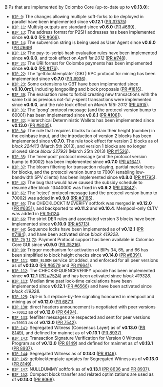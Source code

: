 BIPs that are implemented by Colombo Core (up-to-date up to **v0.13.0**):

* [`BIP 9`](https://github.com/colombo/bips/blob/master/bip-0009.mediawiki): The changes allowing multiple soft-forks to be deployed in parallel have been implemented since **v0.12.1**  ([PR #7575](http://github.com/colombiacoin/colombo/pull/7575))
* [`BIP 11`](https://github.com/colombo/bips/blob/master/bip-0011.mediawiki): Multisig outputs are standard since **v0.6.0** ([PR #669](http://github.com/colombiacoin/colombo/pull/669)).
* [`BIP 13`](https://github.com/colombo/bips/blob/master/bip-0013.mediawiki): The address format for P2SH addresses has been implemented since **v0.6.0** ([PR #669](http://github.com/colombiacoin/colombo/pull/669)).
* [`BIP 14`](https://github.com/colombo/bips/blob/master/bip-0014.mediawiki): The subversion string is being used as User Agent since **v0.6.0** ([PR #669](http://github.com/colombiacoin/colombo/pull/669)).
* [`BIP 16`](https://github.com/colombo/bips/blob/master/bip-0016.mediawiki): The pay-to-script-hash evaluation rules have been implemented since **v0.6.0**, and took effect on *April 1st 2012* ([PR #748](http://github.com/colombiacoin/colombo/pull/748)).
* [`BIP 21`](https://github.com/colombo/bips/blob/master/bip-0021.mediawiki): The URI format for Colombo payments has been implemented since **v0.6.0** ([PR #176](http://github.com/colombiacoin/colombo/pull/176)).
* [`BIP 22`](https://github.com/colombo/bips/blob/master/bip-0022.mediawiki): The 'getblocktemplate' (GBT) RPC protocol for mining has been implemented since **v0.7.0** ([PR #936](http://github.com/colombiacoin/colombo/pull/936)).
* [`BIP 23`](https://github.com/colombo/bips/blob/master/bip-0023.mediawiki): Some extensions to GBT have been implemented since **v0.10.0rc1**, including longpolling and block proposals ([PR #1816](http://github.com/colombiacoin/colombo/pull/1816)).
* [`BIP 30`](https://github.com/colombo/bips/blob/master/bip-0030.mediawiki): The evaluation rules to forbid creating new transactions with the same txid as previous not-fully-spent transactions were implemented since **v0.6.0**, and the rule took effect on *March 15th 2012* ([PR #915](http://github.com/colombiacoin/colombo/pull/915)).
* [`BIP 31`](https://github.com/colombo/bips/blob/master/bip-0031.mediawiki): The 'pong' protocol message (and the protocol version bump to 60001) has been implemented since **v0.6.1** ([PR #1081](http://github.com/colombiacoin/colombo/pull/1081)).
* [`BIP 32`](https://github.com/colombo/bips/blob/master/bip-0032.mediawiki): Hierarchical Deterministic Wallets has been implemented since **v0.13.0** ([PR #8035](http://github.com/colombiacoin/colombo/pull/8035)).
* [`BIP 34`](https://github.com/colombo/bips/blob/master/bip-0034.mediawiki): The rule that requires blocks to contain their height (number) in the coinbase input, and the introduction of version 2 blocks has been implemented since **v0.7.0**. The rule took effect for version 2 blocks as of *block 224413* (March 5th 2013), and version 1 blocks are no longer allowed since *block 227931* (March 25th 2013) ([PR #1526](http://github.com/colombiacoin/colombo/pull/1526)).
* [`BIP 35`](https://github.com/colombo/bips/blob/master/bip-0035.mediawiki): The 'mempool' protocol message (and the protocol version bump to 60002) has been implemented since **v0.7.0** ([PR #1641](http://github.com/colombiacoin/colombo/pull/1641)).
* [`BIP 37`](https://github.com/colombo/bips/blob/master/bip-0037.mediawiki): The bloom filtering for transaction relaying, partial merkle trees for blocks, and the protocol version bump to 70001 (enabling low-bandwidth SPV clients) has been implemented since **v0.8.0** ([PR #1795](http://github.com/colombiacoin/colombo/pull/1795)).
* [`BIP 42`](https://github.com/colombo/bips/blob/master/bip-0042.mediawiki): The bug that would have caused the subsidy schedule to resume after block 13440000 was fixed in **v0.9.2** ([PR #3842](http://github.com/colombiacoin/colombo/pull/3842)).
* [`BIP 61`](https://github.com/colombo/bips/blob/master/bip-0061.mediawiki): The 'reject' protocol message (and the protocol version bump to 70002) was added in **v0.9.0** ([PR #3185](http://github.com/colombiacoin/colombo/pull/3185)).
* [`BIP 65`](https://github.com/colombo/bips/blob/master/bip-0065.mediawiki): The CHECKLOCKTIMEVERIFY softfork was merged in **v0.12.0** ([PR #6351](http://github.com/colombiacoin/colombo/pull/6351)), and backported to **v0.11.2** and **v0.10.4**. Mempool-only CLTV was added in [PR #6124](http://github.com/colombiacoin/colombo/pull/6124).
* [`BIP 66`](https://github.com/colombo/bips/blob/master/bip-0066.mediawiki): The strict DER rules and associated version 3 blocks have been implemented since **v0.10.0** ([PR #5713](http://github.com/colombiacoin/colombo/pull/5713)).
* [`BIP 68`](https://github.com/colombo/bips/blob/master/bip-0068.mediawiki): Sequence locks have been implemented as of **v0.12.1**  ([PR #7184](http://github.com/colombiacoin/colombo/pull/7184)), and have been activated since *block 419328*.
* [`BIP 70`](https://github.com/colombo/bips/blob/master/bip-0070.mediawiki) [`71`](https://github.com/colombo/bips/blob/master/bip-0071.mediawiki) [`72`](https://github.com/colombo/bips/blob/master/bip-0072.mediawiki): Payment Protocol support has been available in Colombo Core GUI since **v0.9.0** ([PR #5216](http://github.com/colombiacoin/colombo/pull/5216)).
* [`BIP 90`](https://github.com/colombo/bips/blob/master/bip-0090.mediawiki): Trigger mechanism for activation of BIPs 34, 65, and 66 has been simplified to block height checks since **v0.14.0** ([PR #8391](http://github.com/colombiacoin/colombo/pull/8391)).
* [`BIP 111`](https://github.com/colombo/bips/blob/master/bip-0111.mediawiki): `NODE_BLOOM` service bit added, and enforced for all peer versions as of **v0.13.0** ([PR #6579](http://github.com/colombiacoin/colombo/pull/6579) and [PR #6641](http://github.com/colombiacoin/colombo/pull/6641)).
* [`BIP 112`](https://github.com/colombo/bips/blob/master/bip-0112.mediawiki): The CHECKSEQUENCEVERIFY opcode has been implemented since **v0.12.1** ([PR #7524](http://github.com/colombiacoin/colombo/pull/7524)) and has been activated since *block 419328*.
* [`BIP 113`](https://github.com/colombo/bips/blob/master/bip-0113.mediawiki): Median time past lock-time calculations have been implemented since **v0.12.1** ([PR #6566](http://github.com/colombiacoin/colombo/pull/6566)) and have been activated since *block 419328*.
* [`BIP 125`](https://github.com/colombo/bips/blob/master/bip-0125.mediawiki): Opt-in full replace-by-fee signaling honoured in mempool and mining as of **v0.12.0** ([PR 6871](http://github.com/colombiacoin/colombo/pull/6871)).
* [`BIP 130`](https://github.com/colombo/bips/blob/master/bip-0130.mediawiki): direct headers announcement is negotiated with peer versions `>=70012` as of **v0.12.0** ([PR 6494](http://github.com/colombiacoin/colombo/pull/6494)).
* [`BIP 133`](https://github.com/colombo/bips/blob/master/bip-0133.mediawiki): feefilter messages are respected and sent for peer versions `>=70013` as of **v0.13.0** ([PR 7542](http://github.com/colombiacoin/colombo/pull/7542)).
* [`BIP 141`](https://github.com/colombo/bips/blob/master/bip-0141.mediawiki): Segregated Witness (Consensus Layer) as of **v0.13.0** ([PR 8149](http://github.com/colombiacoin/colombo/pull/8149)), and defined for mainnet as of **v0.13.1** ([PR 8937](http://github.com/colombiacoin/colombo/pull/8937)).
* [`BIP 143`](https://github.com/colombo/bips/blob/master/bip-0143.mediawiki): Transaction Signature Verification for Version 0 Witness Program as of **v0.13.0** ([PR 8149](http://github.com/colombiacoin/colombo/pull/8149)) and defined for mainnet as of **v0.13.1** ([PR 8937](http://github.com/colombiacoin/colombo/pull/8937)).
* [`BIP 144`](https://github.com/colombo/bips/blob/master/bip-0144.mediawiki): Segregated Witness as of **0.13.0** ([PR 8149](http://github.com/colombiacoin/colombo/pull/8149)).
* [`BIP 145`](https://github.com/colombo/bips/blob/master/bip-0145.mediawiki): getblocktemplate updates for Segregated Witness as of **v0.13.0** ([PR 8149](http://github.com/colombiacoin/colombo/pull/8149)).
* [`BIP 147`](https://github.com/colombo/bips/blob/master/bip-0147.mediawiki): NULLDUMMY softfork as of **v0.13.1** ([PR 8636](http://github.com/colombiacoin/colombo/pull/8636) and [PR 8937](http://github.com/colombiacoin/colombo/pull/8937)).
* [`BIP 152`](https://github.com/colombo/bips/blob/master/bip-0152.mediawiki): Compact block transfer and related optimizations are used as of **v0.13.0** ([PR 8068](http://github.com/colombiacoin/colombo/pull/8068)).
